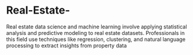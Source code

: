 # Real-Estate-
Real estate data science and machine learning involve applying statistical analysis and predictive modeling to real estate datasets. Professionals in this field use techniques like regression, clustering, and natural language processing to extract insights from property data
